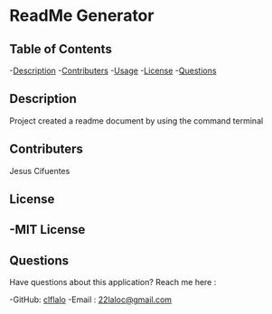 # ReadMe Generator




## Table of Contents
-[Description](#Description)
-[Contributers](#Contributers)
-[Usage](#Usage)
-[License](#License)
-[Questions](#Questions)

## Description

Project created a readme document by using the command terminal

## Contributers

Jesus Cifuentes




## License 
-MIT License
-

## Questions

Have questions about this application? Reach me here :

-GitHub: [clflalo](https://github.com/clflalo)
-Email : 22laloc@gmail.com

